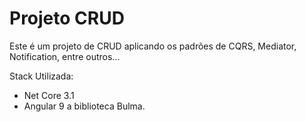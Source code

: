 # Projeto CRUD

Este é um projeto de CRUD aplicando os padrões de CQRS, Mediator, Notification, entre outros...

Stack Utilizada:
- Net Core 3.1
- Angular 9 a biblioteca Bulma.
